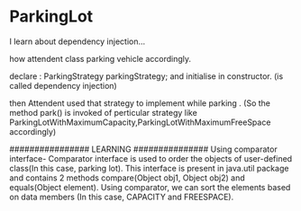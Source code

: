 # ParkingLot


I learn about dependency injection...

how attendent class parking vehicle accordingly.

declare :  ParkingStrategy parkingStrategy;       and initialise in constructor.    (is called dependency injection)

then Attendent used that strategy to implement while parking . (So the method park() is invoked of perticular strategy like
ParkingLotWithMaximumCapacity,ParkingLotWithMaximumFreeSpace accordingly)



################ LEARNING ###############
Using comparator interface- Comparator interface is used to order the objects of user-defined class(In this case, parking lot). This interface is present in java.util package and contains 2 methods compare(Object obj1, Object obj2) and equals(Object element). Using comparator, we can sort the elements based on data members (In this case, CAPACITY and FREESPACE).
